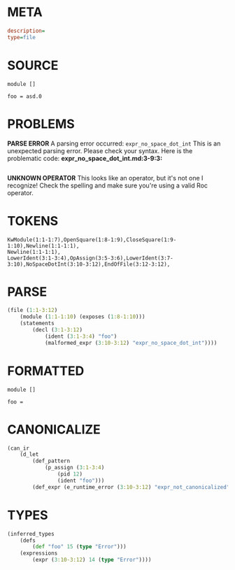 # META
~~~ini
description=
type=file
~~~
# SOURCE
~~~roc
module []

foo = asd.0
~~~
# PROBLEMS
**PARSE ERROR**
A parsing error occurred: `expr_no_space_dot_int`
This is an unexpected parsing error. Please check your syntax.
Here is the problematic code:
**expr_no_space_dot_int.md:3-9:3:**
```roc

```


**UNKNOWN OPERATOR**
This looks like an operator, but it's not one I recognize!
Check the spelling and make sure you're using a valid Roc operator.

# TOKENS
~~~zig
KwModule(1:1-1:7),OpenSquare(1:8-1:9),CloseSquare(1:9-1:10),Newline(1:1-1:1),
Newline(1:1-1:1),
LowerIdent(3:1-3:4),OpAssign(3:5-3:6),LowerIdent(3:7-3:10),NoSpaceDotInt(3:10-3:12),EndOfFile(3:12-3:12),
~~~
# PARSE
~~~clojure
(file (1:1-3:12)
	(module (1:1-1:10) (exposes (1:8-1:10)))
	(statements
		(decl (3:1-3:12)
			(ident (3:1-3:4) "foo")
			(malformed_expr (3:10-3:12) "expr_no_space_dot_int"))))
~~~
# FORMATTED
~~~roc
module []

foo = 
~~~
# CANONICALIZE
~~~clojure
(can_ir
	(d_let
		(def_pattern
			(p_assign (3:1-3:4)
				(pid 12)
				(ident "foo")))
		(def_expr (e_runtime_error (3:10-3:12) "expr_not_canonicalized"))))
~~~
# TYPES
~~~clojure
(inferred_types
	(defs
		(def "foo" 15 (type "Error")))
	(expressions
		(expr (3:10-3:12) 14 (type "Error"))))
~~~